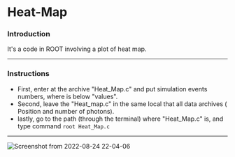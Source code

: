 # Heat-Map

### Introduction

It's a code in ROOT  involving a plot of heat map.

-----------------------------------------------------------------------------

### Instructions

-  First, enter at the archive "Heat_Map.c" and put simulation events numbers, where is below "values".
-  Second, leave the "Heat_map.c" in the same local that all data  archives ( Position and number of photons).
-  lastly, go to the path (through the terminal) where "Heat_Map.c" is, and type command `root Heat_Map.c`

-----------------------------------------------------------------------------


![Screenshot from 2022-08-24 22-04-06](https://user-images.githubusercontent.com/102261011/186550870-891d0bb5-d6b1-416e-8905-b7143a689905.png)
